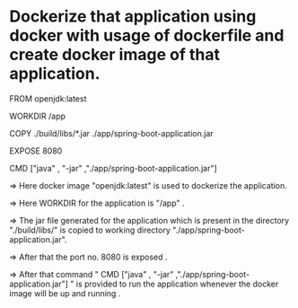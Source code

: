 #  Dockerize that application using docker with usage of dockerfile and create docker image of that application.


FROM openjdk:latest

WORKDIR /app

COPY ./build/libs/*.jar  ./app/spring-boot-application.jar

EXPOSE 8080

CMD ["java" , "-jar" ,"./app/spring-boot-application.jar"]

=> Here docker image "openjdk:latest" is used to dockerize the application.

=> Here WORKDIR for the application is "/app" .

=> The jar file generated for the application which is present in the directory "./build/libs/" is copied to working directory
  "./app/spring-boot-application.jar".
  
=> After that the port no. 8080 is exposed .

=> After that command " CMD ["java" , "-jar" ,"./app/spring-boot-application.jar"]  " is provided to run the application whenever the docker image will be up and running .
